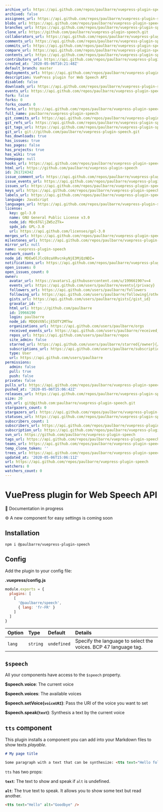 ```yaml
---
archive_url: https://api.github.com/repos/paulbarre/vuepress-plugin-speech/{archive_format}{/ref}
archived: false
assignees_url: https://api.github.com/repos/paulbarre/vuepress-plugin-speech/assignees{/user}
blobs_url: https://api.github.com/repos/paulbarre/vuepress-plugin-speech/git/blobs{/sha}
branches_url: https://api.github.com/repos/paulbarre/vuepress-plugin-speech/branches{/branch}
clone_url: https://github.com/paulbarre/vuepress-plugin-speech.git
collaborators_url: https://api.github.com/repos/paulbarre/vuepress-plugin-speech/collaborators{/collaborator}
comments_url: https://api.github.com/repos/paulbarre/vuepress-plugin-speech/comments{/number}
commits_url: https://api.github.com/repos/paulbarre/vuepress-plugin-speech/commits{/sha}
compare_url: https://api.github.com/repos/paulbarre/vuepress-plugin-speech/compare/{base}...{head}
contents_url: https://api.github.com/repos/paulbarre/vuepress-plugin-speech/contents/{+path}
contributors_url: https://api.github.com/repos/paulbarre/vuepress-plugin-speech/contributors
created_at: '2020-05-06T10:21:48Z'
default_branch: master
deployments_url: https://api.github.com/repos/paulbarre/vuepress-plugin-speech/deployments
description: VuePress plugin for Web Speech API
disabled: false
downloads_url: https://api.github.com/repos/paulbarre/vuepress-plugin-speech/downloads
events_url: https://api.github.com/repos/paulbarre/vuepress-plugin-speech/events
fork: false
forks: 0
forks_count: 0
forks_url: https://api.github.com/repos/paulbarre/vuepress-plugin-speech/forks
full_name: paulbarre/vuepress-plugin-speech
git_commits_url: https://api.github.com/repos/paulbarre/vuepress-plugin-speech/git/commits{/sha}
git_refs_url: https://api.github.com/repos/paulbarre/vuepress-plugin-speech/git/refs{/sha}
git_tags_url: https://api.github.com/repos/paulbarre/vuepress-plugin-speech/git/tags{/sha}
git_url: git://github.com/paulbarre/vuepress-plugin-speech.git
has_downloads: true
has_issues: true
has_pages: false
has_projects: true
has_wiki: true
homepage: null
hooks_url: https://api.github.com/repos/paulbarre/vuepress-plugin-speech/hooks
html_url: https://github.com/paulbarre/vuepress-plugin-speech
id: 261724342
issue_comment_url: https://api.github.com/repos/paulbarre/vuepress-plugin-speech/issues/comments{/number}
issue_events_url: https://api.github.com/repos/paulbarre/vuepress-plugin-speech/issues/events{/number}
issues_url: https://api.github.com/repos/paulbarre/vuepress-plugin-speech/issues{/number}
keys_url: https://api.github.com/repos/paulbarre/vuepress-plugin-speech/keys{/key_id}
labels_url: https://api.github.com/repos/paulbarre/vuepress-plugin-speech/labels{/name}
language: JavaScript
languages_url: https://api.github.com/repos/paulbarre/vuepress-plugin-speech/languages
license:
  key: gpl-3.0
  name: GNU General Public License v3.0
  node_id: MDc6TGljZW5zZTk=
  spdx_id: GPL-3.0
  url: https://api.github.com/licenses/gpl-3.0
merges_url: https://api.github.com/repos/paulbarre/vuepress-plugin-speech/merges
milestones_url: https://api.github.com/repos/paulbarre/vuepress-plugin-speech/milestones{/number}
mirror_url: null
name: vuepress-plugin-speech
network_count: 0
node_id: MDEwOlJlcG9zaXRvcnkyNjE3MjQzNDI=
notifications_url: https://api.github.com/repos/paulbarre/vuepress-plugin-speech/notifications{?since,all,participating}
open_issues: 0
open_issues_count: 0
owner:
  avatar_url: https://avatars1.githubusercontent.com/u/19966190?v=4
  events_url: https://api.github.com/users/paulbarre/events{/privacy}
  followers_url: https://api.github.com/users/paulbarre/followers
  following_url: https://api.github.com/users/paulbarre/following{/other_user}
  gists_url: https://api.github.com/users/paulbarre/gists{/gist_id}
  gravatar_id: ''
  html_url: https://github.com/paulbarre
  id: 19966190
  login: paulbarre
  node_id: MDQ6VXNlcjE5OTY2MTkw
  organizations_url: https://api.github.com/users/paulbarre/orgs
  received_events_url: https://api.github.com/users/paulbarre/received_events
  repos_url: https://api.github.com/users/paulbarre/repos
  site_admin: false
  starred_url: https://api.github.com/users/paulbarre/starred{/owner}{/repo}
  subscriptions_url: https://api.github.com/users/paulbarre/subscriptions
  type: User
  url: https://api.github.com/users/paulbarre
permissions:
  admin: false
  pull: true
  push: false
private: false
pulls_url: https://api.github.com/repos/paulbarre/vuepress-plugin-speech/pulls{/number}
pushed_at: '2020-05-06T15:06:42Z'
releases_url: https://api.github.com/repos/paulbarre/vuepress-plugin-speech/releases{/id}
size: 20
ssh_url: git@github.com:paulbarre/vuepress-plugin-speech.git
stargazers_count: 0
stargazers_url: https://api.github.com/repos/paulbarre/vuepress-plugin-speech/stargazers
statuses_url: https://api.github.com/repos/paulbarre/vuepress-plugin-speech/statuses/{sha}
subscribers_count: 1
subscribers_url: https://api.github.com/repos/paulbarre/vuepress-plugin-speech/subscribers
subscription_url: https://api.github.com/repos/paulbarre/vuepress-plugin-speech/subscription
svn_url: https://github.com/paulbarre/vuepress-plugin-speech
tags_url: https://api.github.com/repos/paulbarre/vuepress-plugin-speech/tags
teams_url: https://api.github.com/repos/paulbarre/vuepress-plugin-speech/teams
temp_clone_token: ''
trees_url: https://api.github.com/repos/paulbarre/vuepress-plugin-speech/git/trees{/sha}
updated_at: '2020-05-06T15:06:11Z'
url: https://api.github.com/repos/paulbarre/vuepress-plugin-speech
watchers: 0
watchers_count: 0
---
```


# VuePress plugin for Web Speech API

🚧 Documentation in progress

⚙️ A new component for easy settings is coming soon

## Installation

```
npm i @paulbarre/vuepress-plugin-speech
```

## Config

Add the plugin to your config file:

**.vuepress/config.js**

```js
module.exports = {
  plugins: [
    [
      '@paulbarre/speech',
      { lang: 'fr-FR' }
    ]
  ]
}
```

|Option|Type|Default|Details|
|:-|:-|:-|:-|
|`lang`|`string`|`undefined`|Specify the language to select the voices. BCP 47 language tag.|

## `$speech`

All your components have access to the `$speech` property.

**$speech.voice**: The current voice

**$speech.voices**: The available voices

**$speech.setVoice(`voiceURI`)**: Pass the URI of the voice you want to set

**$speech.speak(`text`)**: Synthesis a text by the current voice

## `tts` component

This plugin installs a component you can add into your Markdown files to show texts _playable_.

```md
# My page title

Some paragraph with a text that can be synthesize: <tts text="Hello folks!" />
```

`tts` has two props:

**`text`**: The text to show and speak if `alt` is undefined.

**`alt`**: The true text to speak. It allows you to show some text but read another.

```md
<tts text="Hello" alt="Goodbye" />
```